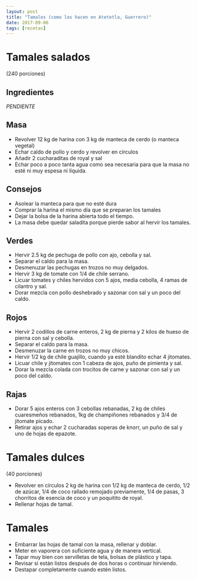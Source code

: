 ```yaml
---
layout: post
title: "Tamales (como los hacen en Atetetla, Guerrero)"
date: 2017-09-06
tags: [recetas]
---
```


# Tamales salados
(240 porciones)

## Ingredientes
_PENDIENTE_

## Masa

* Revolver 12 kg de harina con 3 kg de manteca de cerdo (o manteca vegetal)
* Echar caldo de pollo y cerdo y revolver en círculos
* Añadir 2 cucharaditas de royal y sal
* Echar poco a poco tanta agua como sea necesaria para que la masa no esté ni muy espesa ni líquida.

## Consejos

* Asolear la manteca para que no esté dura
* Comprar la harina el mismo día que se preparan los tamales
* Dejar la bolsa de la harina abierta todo el tiempo.
* La masa debe quedar saladita porque pierde sabor al hervir los tamales.

## Verdes

* Hervir 2.5 kg de pechuga de pollo con ajo, cebolla y sal.
* Separar el caldo para la masa.
* Desmenuzar las pechugas en trozos no muy delgados.
* Hervir 3 kg de tomate con 1/4 de chile serrano.
* Licuar tomates y chiles hervidos con 5 ajos, media cebolla, 4 ramas de cilantro y sal.
* Dorar mezcla con pollo deshebrado y sazonar con sal y un poco del caldo.

## Rojos

* Hervir 2 codillos de carne enteros, 2 kg de pierna y 2 kilos de hueso de pierna con sal y cebolla.
* Separar el caldo para la masa.
* Desmenuzar la carne en trozos no muy chicos.
* Hervir 1/2 kg de chile guajillo, cuando ya esté blandito echar 4 jitomates.
* Licuar chile y jitomates con 1 cabeza de ajos, puño de pimienta y sal.
* Dorar la mezcla colada con trocitos de carne y sazonar con sal y un poco del caldo.

## Rajas

* Dorar 5 ajos enteros con 3 cebollas rebanadas, 2 kg de chiles cuaresmeños rebanados, 1kg de champiñones rebanados y 3/4 de jitomate picado.
* Retirar ajos y echar 2 cucharadas soperas de knorr, un puño de sal y uno de hojas de epazote.

# Tamales dulces
(40 porciones)

* Revolver en círculos 2 kg de harina con 1/2 kg de manteca de cerdo, 1/2 de azúcar, 1/4 de coco rallado remojado previamente, 1/4 de pasas, 3 chorritos de esencia de coco y un poquitito de royal.
* Rellenar hojas de tamal.

# Tamales

* Embarrar las hojas de tamal con la masa, rellenar y doblar.
* Meter en vaporera con suficiente agua y de manera vertical.
* Tapar muy bien con servilletas de tela, bolsas de plástico y tapa.
* Revisar si están listos después de dos horas o continuar hirviendo.
* Destapar completamente cuando estén listos.
